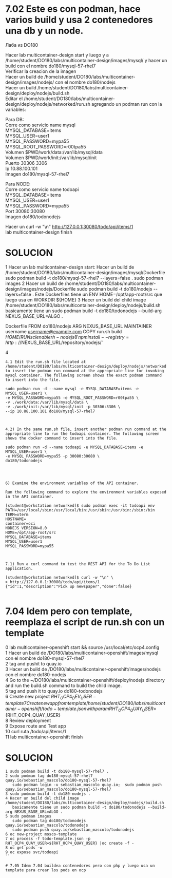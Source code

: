 # 7.02 Este es con podman, hace varios build y usa 2 contenedores una db y un node.  

Лаба из DO180

Hacer lab multicontainer-design start y luego y a /home/student/DO180/labs/multicontainer-design/images/mysql/ y hacer un build con el nombre do180/mysql-57-rhel7  
Verificar la creacion de la imagen  
Hacer un build de /home/student/DO180/labs/multicontainer-design/images/nodejs/ con el nombre do180/nodejs  
Hacer un build /home/student/DO180/labs/multicontainer-design/deploy/nodejs/build.sh  
Editar el /home/student/DO180/labs/multicontainer-design/deploy/nodejs/networked/run.sh agregando un podman run con la variables:  
  
Para DB:  
Corre como servicio
name mysql  
MYSQL_DATABASE=items  
MYSQL_USER=user1  
MYSQL_PASSWORD=mypa55  
MYSQL_ROOT_PASSWORD=r00tpa55  
Volumen $PWD/work/data:/var/lib/mysql/data  
Volumen $PWD/work/init:/var/lib/mysql/init  
Puerto  30306 3306   
Ip 10.88.100.101  
Imagen do180/mysql-57-rhel7  
 
Para NODE:  
Corre como servicio
name todoapi  
MYSQL_DATABASE=items  
MYSQL_USER=user1  
MYSQL_PASSWORD=mypa55  
Port  30080:30080  
Imagen do180/todonodejs  


Hacer un curl -w "\n"  http://127.0.0.1:30080/todo/api/items/1  
lab multicontainer-design finish

# SOLUCION

1 Hacer un lab multicontainer-design start:
Hacer un build de  /home/student/DO180/labs/multicontainer-design/images/mysql/Dockerfile
sudo podman build -t do180/mysql-57-rhel7 --layers=false .
sudo podman images
2 Hacer un build de  /home/student/DO180/labs/multicontainer-design/images/nodejs/Dockerfile
sudo podman build -t do180/nodejs --layers=false .
Este Dockerfiles tiene un ENV HOME=/opt/app-root/src que luego usa en WORKDIR ${HOME}
3 Hacer un build del child image /home/student/DO180/labs/multicontainer-design/deploy/nodejs/build.sh 
basicamente tiene un sudo podman build -t do180/todonodejs --build-arg NEXUS_BASE_URL=ALGO .

Dockerfile
FROM do180/nodejs
ARG NEXUS_BASE_URL
MAINTAINER username <username@example.com>
COPY run.sh build ${HOME}/
RUN scl enable rh-nodejs8 'npm install --registry=http://$NEXUS_BASE_URL/repository/nodejs/'

4

```
4.1 Edit the run.sh file located at /home/student/DO180/labs/multicontainer-design/deploy/nodejs/networked to insert the podman run command at the appropriate line for invoking mysql container. The following screen shows the exact podman command to insert into the file.

sudo podman run -d --name mysql -e MYSQL_DATABASE=items -e MYSQL_USER=user1 \
-e MYSQL_PASSWORD=mypa55 -e MYSQL_ROOT_PASSWORD=r00tpa55 \
-v ./work/data:/var/lib/mysql/data \
-v ./work/init:/var/lib/mysql/init -p 30306:3306 \
--ip 10.88.100.101 do180/mysql-57-rhel7



4.2) In the same run.sh file, insert another podman run command at the appropriate line to run the todoapi container. The following screen shows the docker command to insert into the file.

sudo podman run -d --name todoapi -e MYSQL_DATABASE=items -e MYSQL_USER=user1 \
-e MYSQL_PASSWORD=mypa55 -p 30080:30080 \
do180/todonodejs




6) Examine the environment variables of the API container.

Run the following command to explore the environment variables exposed in the API container.

[student@workstation networked]$ sudo podman exec -it todoapi env
PATH=/usr/local/sbin:/usr/local/bin:/usr/sbin:/usr/bin:/sbin:/bin
TERM=xterm
HOSTNAME=
container=oci
NODEJS_VERSION=8.0
HOME=/opt/app-root/src
MYSQL_DATABASE=items
MYSQL_USER=user1
MYSQL_PASSWORD=mypa55



7.1) Run a curl command to test the REST API for the To Do List application.

[student@workstation networked]$ curl -w "\n" \
> http://127.0.0.1:30080/todo/api/items/1
{"id":1,"description":"Pick up newspaper","done":false}


```




# 7.04 Idem pero con template, reemplaza el script de run.sh con un template

0 lab multicontainer-openshift start && source /usr/local/etc/ocp4.config  
1 Hacer un build de /DO180/labs/multicontainer-openshift/images/mysql con el nombre do180-mysql-57-rhel7  
2 tag and pushit to quay.io  
3 Hacer un build de /DO180/labs/multicontainer-openshift/images/nodejs  con el nombre do180-nodejs  
4 Go to the ~/DO180/labs/multicontainer-openshift/deploy/nodejs directory and run the build.sh command to build the child image.  
5 tag and push it to quay.io do180-todonodejs  
6 Create new project ${RHT_OCP4_DEV_USER}-template    
7 Create new app from template /home/student/DO180/labs/multicontainer-openshift/todo-template.json with param RHT_OCP4_QUAY_USER=${RHT_OCP4_QUAY_USER}  
8 Review deployment  
9 Expose route and Test app  
10 curl ruta /todo/api/items/1  
11 lab multicontainer-openshift finish


# SOLUCION  
```
1 sudo podman build -t do180-mysql-57-rhel7 .
2 sudo podman tag do180-mysql-57-rhel7 quay.io/sebastian_mascolo/do180-mysql-57-rhel7
   sudo podman login -u sebastian_mascolo quay.io;  sudo podman push quay.io/sebastian_mascolo/do180-mysql-57-rhel7
3 sudo podman build -t do180-nodejs .
4 Hacer un build del child image /home/student/DO180/labs/multicontainer-design/deploy/nodejs/build.sh
   basicamente tiene un sudo podman build -t do180/todonodejs --build-arg NEXUS_BASE_URL=ALGO .
5 sudo podman images
   sudo podman tag do180/todonodejs quay.io/sebastian_mascolo/todonodejs
   sudo podman push quay.io/sebastian_mascolo/todonodejs
6 oc new-project mosco-template
7 oc process -f todo-template.json -p RHT_OCP4_QUAY_USER=${RHT_OCP4_QUAY_USER} |oc create -f -
8 oc get pods -w
9 oc expose svc/todoapi  
``

# 7.05 Idem 7.04 buildea contenedores pero con php y luego usa un template para crear los pods en ocp  


